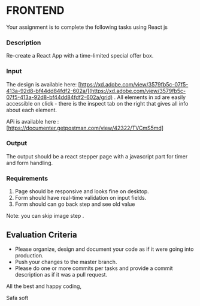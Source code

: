 # FRONTEND

Your assignment is to complete the following tasks using React js

### Description

Re-create a React App with a time-limited special offer box.

### Input

The design is available here: [https://xd.adobe.com/view/3579fb5c-07f5-413a-92d8-bf44dd84fdf2-602a/](https://xd.adobe.com/view/3579fb5c-07f5-413a-92d8-bf44dd84fdf2-602a/grid)
. All elements in xd are easily accessible on click - there is the inspect tab on the right that gives all info about each element.

APi is available here : [https://documenter.getpostman.com/view/42322/TVCmS5md]

### Output

The output should be a react stepper page with a javascript part for timer and form handling.

### Requirements

1. Page should be responsive and looks fine on desktop.
2. Form should have real-time validation on input fields.
3. Form should can go back step and see old value

Note: you can skip image step .

## Evaluation Criteria

- Please organize, design and document your code as if it were going into production.
- Push your changes to the master branch.
- Please do one or more commits per tasks and provide a commit description as if it was a pull request.

All the best and happy coding,

Safa soft
